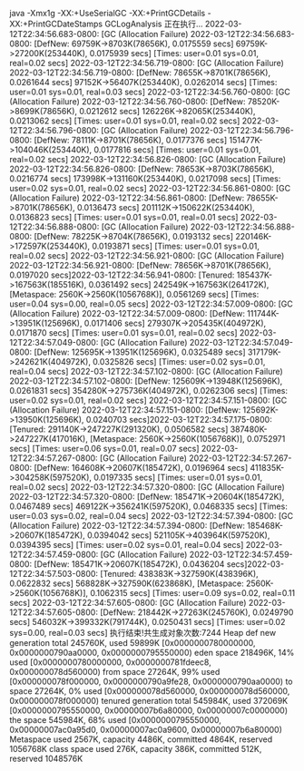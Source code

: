 java -Xmx1g -XX:+UseSerialGC -XX:+PrintGCDetails -XX:+PrintGCDateStamps GCLogAnalysis
正在执行...
2022-03-12T22:34:56.683-0800: [GC (Allocation Failure) 2022-03-12T22:34:56.683-0800: [DefNew: 69759K->8703K(78656K), 0.0175559 secs] 69759K->27200K(253440K), 0.0175939 secs] [Times: user=0.01 sys=0.01, real=0.02 secs]
2022-03-12T22:34:56.719-0800: [GC (Allocation Failure) 2022-03-12T22:34:56.719-0800: [DefNew: 78655K->8701K(78656K), 0.0261644 secs] 97152K->56407K(253440K), 0.0262014 secs] [Times: user=0.01 sys=0.01, real=0.03 secs]
2022-03-12T22:34:56.760-0800: [GC (Allocation Failure) 2022-03-12T22:34:56.760-0800: [DefNew: 78520K->8699K(78656K), 0.0212612 secs] 126226K->82065K(253440K), 0.0213062 secs] [Times: user=0.01 sys=0.01, real=0.02 secs]
2022-03-12T22:34:56.796-0800: [GC (Allocation Failure) 2022-03-12T22:34:56.796-0800: [DefNew: 78111K->8701K(78656K), 0.0177376 secs] 151477K->104046K(253440K), 0.0177816 secs] [Times: user=0.01 sys=0.01, real=0.02 secs]
2022-03-12T22:34:56.826-0800: [GC (Allocation Failure) 2022-03-12T22:34:56.826-0800: [DefNew: 78653K->8703K(78656K), 0.0216774 secs] 173998K->131160K(253440K), 0.0217098 secs] [Times: user=0.02 sys=0.01, real=0.02 secs]
2022-03-12T22:34:56.861-0800: [GC (Allocation Failure) 2022-03-12T22:34:56.861-0800: [DefNew: 78655K->8701K(78656K), 0.0136473 secs] 201112K->150622K(253440K), 0.0136823 secs] [Times: user=0.01 sys=0.01, real=0.01 secs]
2022-03-12T22:34:56.888-0800: [GC (Allocation Failure) 2022-03-12T22:34:56.888-0800: [DefNew: 78225K->8704K(78656K), 0.0193132 secs] 220146K->172597K(253440K), 0.0193871 secs] [Times: user=0.01 sys=0.01, real=0.02 secs]
2022-03-12T22:34:56.921-0800: [GC (Allocation Failure) 2022-03-12T22:34:56.921-0800: [DefNew: 78656K->8701K(78656K), 0.0197020 secs]2022-03-12T22:34:56.941-0800: [Tenured: 185437K->167563K(185516K), 0.0361492 secs] 242549K->167563K(264172K), [Metaspace: 2560K->2560K(1056768K)], 0.0561269 secs] [Times: user=0.04 sys=0.00, real=0.05 secs]
2022-03-12T22:34:57.009-0800: [GC (Allocation Failure) 2022-03-12T22:34:57.009-0800: [DefNew: 111744K->13951K(125696K), 0.0171406 secs] 279307K->205435K(404972K), 0.0171870 secs] [Times: user=0.01 sys=0.01, real=0.02 secs]
2022-03-12T22:34:57.049-0800: [GC (Allocation Failure) 2022-03-12T22:34:57.049-0800: [DefNew: 125695K->13951K(125696K), 0.0325489 secs] 317179K->242621K(404972K), 0.0325826 secs] [Times: user=0.02 sys=0.01, real=0.04 secs]
2022-03-12T22:34:57.102-0800: [GC (Allocation Failure) 2022-03-12T22:34:57.102-0800: [DefNew: 125609K->13948K(125696K), 0.0261831 secs] 354280K->275736K(404972K), 0.0262306 secs] [Times: user=0.02 sys=0.01, real=0.02 secs]
2022-03-12T22:34:57.151-0800: [GC (Allocation Failure) 2022-03-12T22:34:57.151-0800: [DefNew: 125692K->13950K(125696K), 0.0240703 secs]2022-03-12T22:34:57.175-0800: [Tenured: 291140K->247227K(291320K), 0.0506582 secs] 387480K->247227K(417016K), [Metaspace: 2560K->2560K(1056768K)], 0.0752971 secs] [Times: user=0.06 sys=0.01, real=0.07 secs]
2022-03-12T22:34:57.267-0800: [GC (Allocation Failure) 2022-03-12T22:34:57.267-0800: [DefNew: 164608K->20607K(185472K), 0.0196964 secs] 411835K->304258K(597520K), 0.0197335 secs] [Times: user=0.01 sys=0.01, real=0.02 secs]
2022-03-12T22:34:57.320-0800: [GC (Allocation Failure) 2022-03-12T22:34:57.320-0800: [DefNew: 185471K->20604K(185472K), 0.0467489 secs] 469122K->356241K(597520K), 0.0468335 secs] [Times: user=0.03 sys=0.02, real=0.04 secs]
2022-03-12T22:34:57.394-0800: [GC (Allocation Failure) 2022-03-12T22:34:57.394-0800: [DefNew: 185468K->20607K(185472K), 0.0394042 secs] 521105K->403964K(597520K), 0.0394395 secs] [Times: user=0.02 sys=0.01, real=0.04 secs]
2022-03-12T22:34:57.459-0800: [GC (Allocation Failure) 2022-03-12T22:34:57.459-0800: [DefNew: 185471K->20607K(185472K), 0.0436204 secs]2022-03-12T22:34:57.503-0800: [Tenured: 438383K->327590K(438396K), 0.0622832 secs] 568828K->327590K(623868K), [Metaspace: 2560K->2560K(1056768K)], 0.1062315 secs] [Times: user=0.09 sys=0.02, real=0.11 secs]
2022-03-12T22:34:57.605-0800: [GC (Allocation Failure) 2022-03-12T22:34:57.605-0800: [DefNew: 218442K->27263K(245760K), 0.0249790 secs] 546032K->399332K(791744K), 0.0250431 secs] [Times: user=0.02 sys=0.00, real=0.03 secs]
执行结束!共生成对象次数:7244
Heap
 def new generation   total 245760K, used 59899K [0x0000000780000000, 0x0000000790aa0000, 0x0000000795550000)
  eden space 218496K,  14% used [0x0000000780000000, 0x0000000781fdeec8, 0x000000078d560000)
  from space 27264K,  99% used [0x000000078f000000, 0x0000000790a9fe28, 0x0000000790aa0000)
  to   space 27264K,   0% used [0x000000078d560000, 0x000000078d560000, 0x000000078f000000)
 tenured generation   total 545984K, used 372069K [0x0000000795550000, 0x00000007b6a80000, 0x00000007c0000000)
   the space 545984K,  68% used [0x0000000795550000, 0x00000007ac0a95d0, 0x00000007ac0a9600, 0x00000007b6a80000)
 Metaspace       used 2567K, capacity 4486K, committed 4864K, reserved 1056768K
  class space    used 276K, capacity 386K, committed 512K, reserved 1048576K